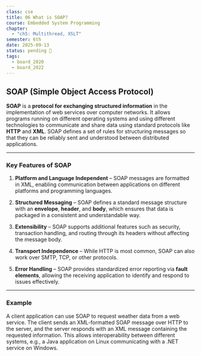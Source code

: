 ```yaml
---
class: cse
title: 06 What is SOAP?
course: Embedded System Programming
chapter:
  - "ch5: Multithread, XSLT"
semester: 6th
date: 2025-09-13
status: pending 🛑
tags:
  - board_2020
  - board_2022
---
```

## SOAP (Simple Object Access Protocol)

**SOAP** is a **protocol for exchanging structured information** in the implementation of web services over computer networks. It allows programs running on different operating systems and using different technologies to communicate and share data using standard protocols like **HTTP** and **XML**. SOAP defines a set of rules for structuring messages so that they can be reliably sent and understood between distributed applications.

---

### Key Features of SOAP

1. **Platform and Language Independent** – SOAP messages are formatted in XML, enabling communication between applications on different platforms and programming languages.
    
2. **Structured Messaging** – SOAP defines a standard message structure with an **envelope**, **header**, and **body**, which ensures that data is packaged in a consistent and understandable way.
    
3. **Extensibility** – SOAP supports additional features such as security, transaction handling, and routing through its headers without affecting the message body.
    
4. **Transport Independence** – While HTTP is most common, SOAP can also work over SMTP, TCP, or other protocols.
    
5. **Error Handling** – SOAP provides standardized error reporting via **fault elements**, allowing the receiving application to identify and respond to issues effectively.
    

---

### Example

A client application can use SOAP to request weather data from a web service. The client sends an XML-formatted SOAP message over HTTP to the server, and the server responds with an XML message containing the requested information. This allows interoperability between different systems, e.g., a Java application on Linux communicating with a .NET service on Windows.